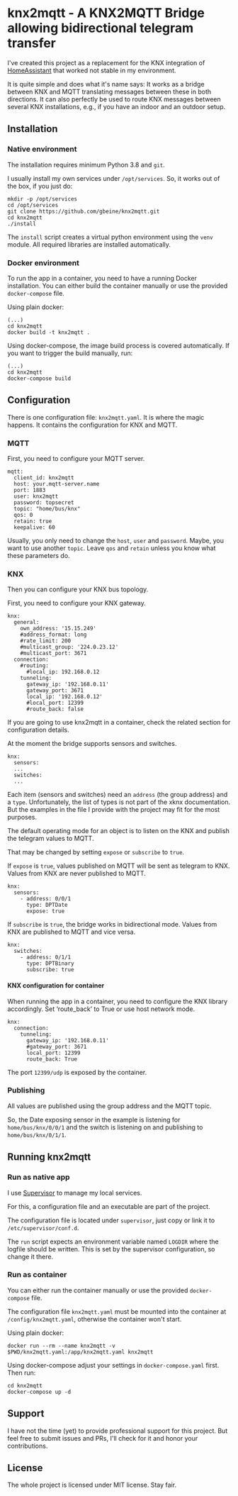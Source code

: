 # knx2mqtt - A KNX2MQTT Bridge allowing bidirectional telegram transfer

I've created this project as a replacement for the KNX integration of [HomeAssistant](https://home-assistant.io/) that worked not stable in my environment.

It is quite simple and does what it's name says: It works as a bridge between KNX and MQTT translating messages between these in both directions.
It can also perfectly be used to route KNX messages between several KNX installations, e.g., if you have an indoor and an outdoor setup.

## Installation

### Native environment
The installation requires minimum Python 3.8 and `git`.

I usually install my own services under `/opt/services`.
So, it works out of the box, if you just do:

```
mkdir -p /opt/services
cd /opt/services
git clone https://github.com/gbeine/knx2mqtt.git
cd knx2mqtt
./install
```

The `install` script creates a virtual python environment using the `venv` module.
All required libraries are installed automatically.

### Docker environment
To run the app in a container, you need to have a running Docker installation.
You can either build the container manually or use the provided `docker-compose` file.  

Using plain docker:
```
(...)
cd knx2mqtt
docker build -t knx2mqtt .
```

Using docker-compose, the image build process is covered automatically. 
If you want to trigger the build manually, run:
```
(...)
cd knx2mqtt
docker-compose build
```

## Configuration

There is one configuration file: `knx2mqtt.yaml`.
It is where the magic happens. It contains the configuration for KNX and MQTT.

### MQTT

First, you need to configure your MQTT server.

```
mqtt:
  client_id: knx2mqtt
  host: your.mqtt-server.name
  port: 1883
  user: knx2mqtt
  password: topsecret
  topic: "home/bus/knx"
  qos: 0
  retain: true
  keepalive: 60
```

Usually, you only need to change the `host`, `user` and `password`.
Maybe, you want to use another `topic`.
Leave `qos` and `retain` unless you know what these parameters do.

### KNX

Then you can configure your KNX bus topology.  

First, you need to configure your KNX gateway.
```
knx:
  general:
    own_address: '15.15.249'
    #address_format: long
    #rate_limit: 200
    #multicast_group: '224.0.23.12'
    #multicast_port: 3671
  connection:
    #routing:
      #local_ip: 192.168.0.12
    tunneling:
      gateway_ip: '192.168.0.11'
      gateway_port: 3671
      local_ip: '192.168.0.12'
      #local_port: 12399
      #route_back: false
```
If you are going to use knx2mqtt in a container, check the related section for configuration details.

At the moment the bridge supports sensors and switches.

```
knx:
  sensors:
  ...
  switches:
  ...
```

Each item (sensors and switches) need an `address` (the group address) and a `type`.
Unfortunately, the list of types is not part of the xknx documentation.
But the examples in the file I provide with the project may fit for the most purposes.

The default operating mode for an object is to listen on the KNX and publish the telegram values to MQTT.

That may be changed by setting `expose` or `subscribe` to `true`.

If `expose` is `true`, values published on MQTT will be sent as telegram to KNX. Values from KNX are never published to MQTT.

```
knx:
  sensors:
    - address: 0/0/1
      type: DPTDate
      expose: true
```

If `subscribe` is `true`, the bridge works in bidirectional mode. Values from KNX are published to MQTT and vice versa.

```
knx:
  switches:
    - address: 0/1/1
      type: DPTBinary
      subscribe: true
```

#### KNX configuration for container
When running the app in a container, you need to configure the KNX library accordingly.
Set ‘route_back’ to True or use host network mode.
```
knx:
  connection:
    tunneling:
      gateway_ip: '192.168.0.11'
      #gateway_port: 3671
      local_port: 12399
      route_back: True
```
The port `12399/udp` is exposed by the container.


### Publishing

All values are published using the group address and the MQTT topic.

So, the Date exposing sensor in the example is listening for `home/bus/knx/0/0/1` and the switch is listening on and publishing to `home/bus/knx/0/1/1`.


## Running knx2mqtt

### Run as native app

I use [Supervisor](http://supervisord.org/) to manage my local services.

For this, a configuration file and an executable are part of the project.

The configuration file is located under `supervisor`, just copy or link it to `/etc/supervisor/conf.d`.

The `run` script expects an environment variable named `LOGDIR` where the logfile should be written. This is set by the supervisor configuration, so change it there.

### Run as container

You can either run the container manually or use the provided `docker-compose` file.  

The configuration file `knx2mqtt.yaml` must be mounted into the container at `/config/knx2mqtt.yaml`, otherwise the container won't start.

Using plain docker:
```
docker run --rm --name knx2mqtt -v $PWD/knx2mqtt.yaml:/app/knx2mqtt.yaml knx2mqtt
```

Using docker-compose adjust your settings in `docker-compose.yaml` first. Then run:
```
cd knx2mqtt
docker-compose up -d
```

## Support

I have not the time (yet) to provide professional support for this project.
But feel free to submit issues and PRs, I'll check for it and honor your contributions.

## License

The whole project is licensed under MIT license. Stay fair.
